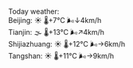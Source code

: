 Today weather:  
Beijing: ☀️   🌡️+7°C 🌬️↓4km/h  
Tianjin: 🌫  🌡️+13°C 🌬️↗4km/h  
Shijiazhuang: ☀️   🌡️+12°C 🌬️→6km/h  
Tangshan: ☀️   🌡️+11°C 🌬️→9km/h  
